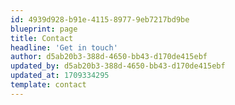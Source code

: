 ```yaml
---
id: 4939d928-b91e-4115-8977-9eb7217bd9be
blueprint: page
title: Contact
headline: 'Get in touch'
author: d5ab20b3-388d-4650-bb43-d170de415ebf
updated_by: d5ab20b3-388d-4650-bb43-d170de415ebf
updated_at: 1709334295
template: contact
---
```

